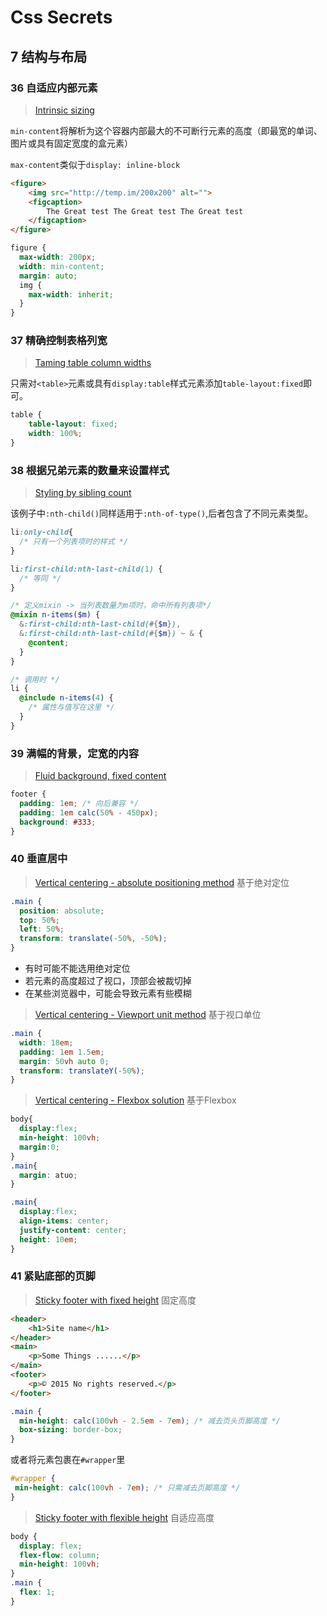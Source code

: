 # Css Secrets

## 7 结构与布局

### 36 自适应内部元素

> [Intrinsic sizing](http://dabblet.com/gist/82eb1575806f6eff9c37)

`min-content`将解析为这个容器内部最大的不可断行元素的高度（即最宽的单词、图片或具有固定宽度的盒元素）

`max-content`类似于`display: inline-block`

```html
<figure>
	<img src="http://temp.im/200x200" alt="">
	<figcaption>
		The Great test The Great test The Great test
	</figcaption>
</figure>
```
```scss
figure {
  max-width: 200px;
  width: min-content;
  margin: auto;
  img {
    max-width: inherit;
  }
}
```

### 37 精确控制表格列宽

> [Taming table column widths](http://dabblet.com/gist/7979af102a991cecfcdf)

只需对`<table>`元素或具有`display:table`样式元素添加`table-layout:fixed`即可。

```scss
table {
    table-layout: fixed;
    width: 100%;
}
```

### 38 根据兄弟元素的数量来设置样式

> [Styling by sibling count](http://dabblet.com/gist/70c434a6e802b062f494)

该例子中`:nth-child()`同样适用于`:nth-of-type()`,后者包含了不同元素类型。

```scss
li:only-child{
  /* 只有一个列表项时的样式 */
}

li:first-child:nth-last-child(1) {
  /* 等同 */
}
```

```scss
/* 定义mixin -> 当列表数量为m项时，命中所有列表项*/
@mixin n-items($m) {
  &:first-child:nth-last-child(#{$m}),
  &:first-child:nth-last-child(#{$m}) ~ & {
    @content;
  }
}

/* 调用时 */
li {
  @include n-items(4) {
    /* 属性与值写在这里 */
  }
}
```

### 39 满幅的背景，定宽的内容

> [Fluid background, fixed content](http://dabblet.com/gist/763229b68fa27c5c1bfa)

```scss
footer {
  padding: 1em; /* 向后兼容 */
  padding: 1em calc(50% - 450px);
  background: #333;
}
```

### 40 垂直居中

> [Vertical centering - absolute positioning method](http://dabblet.com/gist/cd12fac0e18bb27fb62d) 基于绝对定位

```scss
.main {
  position: absolute;
  top: 50%;
  left: 50%;
  transform: translate(-50%, -50%);
}
```
- 有时可能不能选用绝对定位
- 若元素的高度超过了视口，顶部会被裁切掉
- 在某些浏览器中，可能会导致元素有些模糊

> [Vertical centering - Viewport unit method](http://dabblet.com/gist/bf12b39d8f5da2b6e5b6) 基于视口单位

```scss
.main {
  width: 18em;
  padding: 1em 1.5em;
  margin: 50vh auto 0;
  transform: translateY(-50%);
}
```

> [Vertical centering - Flexbox solution](http://dabblet.com/gist/8aa9aa04ee57f479c513) 基于Flexbox

```scss
body{
  display:flex;
  min-height: 100vh;
  margin:0;
}
.main{
  margin: atuo;
}
```

```scss
.main{
  display:flex;
  align-items: center;
  justify-content: center;
  height: 10em;
}
```

### 41 紧贴底部的页脚

> [Sticky footer with fixed height](http://dabblet.com/gist/b10c3eb3b7078711a588) 固定高度

```html
<header>
	<h1>Site name</h1>
</header>
<main>
	<p>Some Things ......</p>
</main>
<footer>
	<p>© 2015 No rights reserved.</p>
</footer>
```

```scss
.main {
  min-height: calc(100vh - 2.5em - 7em); /* 减去页头页脚高度 */
  box-sizing: border-box;
}
```

或者将元素包裹在`#wrapper`里

```scss
#wrapper {
 min-height: calc(100vh - 7em); /* 只需减去页脚高度 */
}
```

> [Sticky footer with flexible height](http://dabblet.com/gist/410e43c60863a8dba193) 自适应高度

```scss
body {
  display: flex;
  flex-flow: column;
  min-height: 100vh;
}
.main {
  flex: 1;
}
```







